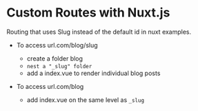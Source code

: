# Custom Routes with Nuxt.js

Routing that uses Slug instead of the default id in nuxt examples.

- To access url.com/blog/slug
  - create a folder blog
  - ```nest a "_slug" folder```
  - add a index.vue to render individual blog posts

- To access url.com/blog
  - add index.vue on the same level as ```_slug```
